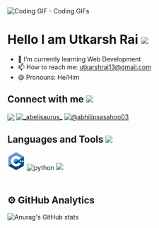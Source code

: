 <img src="https://c.tenor.com/2uyENRmiUt0AAAAC/coding.gif" width="518" height="387.97991967871485" alt="Coding GIF - Coding GIFs" style="max-width: 518px; user-select: auto;">

# Hello I am Utkarsh Rai <img src="https://raw.githubusercontent.com/MartinHeinz/MartinHeinz/master/wave.gif" width="30px" style="max-width: 100%; user-select: auto;">

- 🌱 I’m currently learning Web Development
- 📫 How to reach me: utkarshrai13@gmail.com
- 😄 Pronouns: He/Him

## Connect with me <img src="https://raw.githubusercontent.com/ShahriarShafin/ShahriarShafin/main/Assets/handshake.gif" width="100px" style="max-width: 100%; user-select: auto;">
<a href = 'https://www.linkedin.com/in/utkarsh-rai-943777224/'> <img width = '32px' align= 'center' src="https://raw.githubusercontent.com/rahulbanerjee26/githubAboutMeGenerator/main/icons/linked-in-alt.svg"/></a>
<a href="https://twitter.com/Utkarsh95113701"><img align="center" src="https://raw.githubusercontent.com/rahuldkjain/github-profile-readme-generator/master/src/images/icons/Social/twitter.svg" alt="_abelisaurus_" height="30" width="40" style="max-width: 100%;"></a>
<a href="https://medium.com/@utkarshrai13" rel="nofollow"><img align="center" src="https://raw.githubusercontent.com/rahuldkjain/github-profile-readme-generator/master/src/images/icons/Social/medium.svg" alt="@abhilipsasahoo03" height="30" width="40" style="max-width: 100%;"></a>

## Languages and Tools <img src="https://camo.githubusercontent.com/beb64ff21c883e318e4f5db5231c2ba4175705bea1c9249e82a41ab375db4f75/68747470733a2f2f6d65646961322e67697068792e636f6d2f6d656469612f51737347456d706b79454f684243623765312f67697068792e6769663f6369643d656366303565343761306e336769316266716e74716d6f62386739616964316f796a327772336473336d67373030626c267269643d67697068792e676966" width="32px" data-canonical-src="https://media2.giphy.com/media/QssGEmpkyEOhBCb7e1/giphy.gif?cid=ecf05e47a0n3gi1bfqntqmob8g9aid1oyj2wr3ds3mg700bl&amp;rid=giphy.gif" style="max-width: 100%; user-select: auto;">
<p>
  <img src = "https://raw.githubusercontent.com/devicons/devicon/master/icons/cplusplus/cplusplus-original.svg" height = "40px"/>
 
  <img src="https://camo.githubusercontent.com/4a64e70fd12c123f2af41581a55645355769f126560c77dd7006b743bfe7f007/68747470733a2f2f6d656469612e67697068792e636f6d2f6d656469612f4c4d7439363338644f38646674416a74636f2f67697068792e676966" alt="python" height="40" data-canonical-src="https://media.giphy.com/media/LMt9638dO8dftAjtco/giphy.gif" style="max-width: 100%; display: inline-block;" data-target="animated-image.originalImage">
<a href="https://git-scm.com/" target="_blank"> <img src="https://img.icons8.com/color/48/000000/git.png"/> </a>
 
</p>



## ⚙️ GitHub Analytics
![Anurag's GitHub stats](https://github-readme-stats.vercel.app/api?username=Ultimateutkarsh11&show_icons=true&theme=radical)

